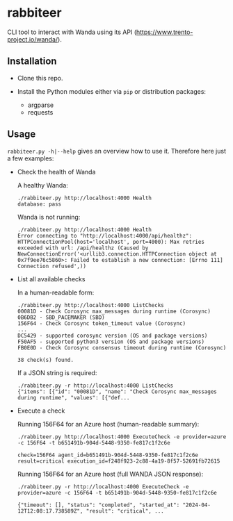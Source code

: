 # rabbiteer

CLI tool to interact with Wanda using its API (https://www.trento-project.io/wanda/).

## Installation

- Clone this repo.

- Install the Python modules either via `pip` or distribution packages: 
    - argparse
    - requests

## Usage

`rabbiteer.py -h|--help` gives an overview how to use it. Therefore here just a few examples:


- Check the health of Wanda

  A healthy Wanda:  
  ```
  ./rabbiteer.py http://localhost:4000 Health
  database: pass
  ```

  Wanda is not running:     
  ```
  ./rabbiteer.py http://localhost:4000 Health
  Error connecting to "http://localhost:4000/api/healthz": HTTPConnectionPool(host='localhost', port=4000): Max retries exceeded with url: /api/healthz (Caused by NewConnectionError('<urllib3.connection.HTTPConnection object at 0x7f9ee76c5860>: Failed to establish a new connection: [Errno 111] Connection refused',))
  ```

- List all available checks

  In a human-readable form:
  ```
  ./rabbiteer.py http://localhost:4000 ListChecks
  00081D - Check Corosync max_messages during runtime (Corosync)
  0B6DB2 - SBD_PACEMAKER (SBD)
  156F64 - Check Corosync token_timeout value (Corosync)
  ...
  DC5429 - supported corosync version (OS and package versions)
  F50AF5 - supported python3 version (OS and package versions)
  FB0E0D - Check Corosync consensus timeout during runtime (Corosync)

  38 check(s) found.
  ```  

  If a JSON string is required:
  ```
  ./rabbiteer.py -r http://localhost:4000 ListChecks
  {"items": [{"id": "00081D", "name": "Check Corosync max_messages during runtime", "values": [{"def...
  ```

- Execute a check

  Running 156F64 for an Azure host (human-readable summary):
  ```
  ./rabbiteer.py http://localhost:4000 ExecuteCheck -e provider=azure -c 156F64 -t b651491b-904d-5448-9350-fe817c1f2c6e

  check=156F64 agent_id=b651491b-904d-5448-9350-fe817c1f2c6e result=critical execution_id=f248f923-2c88-4a19-8f57-52691fb72615
  ```

  Running 156F64 for an Azure host (full WANDA JSON response):
  ```
  ./rabbiteer.py -r http://localhost:4000 ExecuteCheck -e provider=azure -c 156F64 -t b651491b-904d-5448-9350-fe817c1f2c6e

  {"timeout": [], "status": "completed", "started_at": "2024-04-12T12:08:17.738589Z", "result": "critical", ...
  ```

